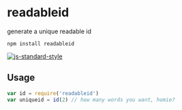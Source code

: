 # readableid
generate a unique readable id
```
npm install readableid
```
[![js-standard-style](https://cdn.rawgit.com/feross/standard/master/badge.svg)](https://github.com/feross/standard)

## Usage
``` js
var id = require('readableid')
var uniqueid = id(2) // how many words you want, homie?
```
